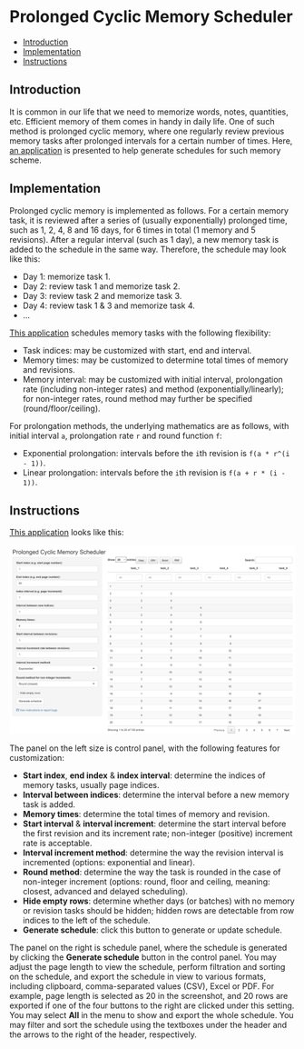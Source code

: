 Prolonged Cyclic Memory Scheduler
================

- <a href="#introduction" id="toc-introduction">Introduction</a>
- <a href="#implementation" id="toc-implementation">Implementation</a>
- <a href="#instructions" id="toc-instructions">Instructions</a>

## Introduction

It is common in our life that we need to memorize words, notes,
quantities, etc. Efficient memory of them comes in handy in daily life.
One of such method is prolonged cyclic memory, where one regularly
review previous memory tasks after prolonged intervals for a certain
number of times. Here, [an
application](https://zxr6.shinyapps.io/prolong_cyclic_scheduler/) is
presented to help generate schedules for such memory scheme.

## Implementation

Prolonged cyclic memory is implemented as follows. For a certain memory
task, it is reviewed after a series of (usually exponentially) prolonged
time, such as 1, 2, 4, 8 and 16 days, for 6 times in total (1 memory and
5 revisions). After a regular interval (such as 1 day), a new memory
task is added to the schedule in the same way. Therefore, the schedule
may look like this:

- Day 1: memorize task 1.
- Day 2: review task 1 and memorize task 2.
- Day 3: review task 2 and memorize task 3.
- Day 4: review task 1 & 3 and memorize task 4.
- …

[This application](https://zxr6.shinyapps.io/prolong_cyclic_scheduler/)
schedules memory tasks with the following flexibility:

- Task indices: may be customized with start, end and interval.
- Memory times: may be customized to determine total times of memory and
  revisions.
- Memory interval: may be customized with initial interval, prolongation
  rate (including non-integer rates) and method
  (exponentially/linearly); for non-integer rates, round method may
  further be specified (round/floor/ceiling).

For prolongation methods, the underlying mathematics are as follows,
with initial interval `a`, prolongation rate `r` and round function `f`:

- Exponential prolongation: intervals before the `i`th revision is
  `f(a * r^(i - 1))`.
- Linear prolongation: intervals before the `i`th revision is
  `f(a + r * (i - 1))`.

## Instructions

[This application](https://zxr6.shinyapps.io/prolong_cyclic_scheduler/)
looks like this:

![](screenshots/screenshot_main.png)<!-- -->

The panel on the left size is control panel, with the following features
for customization:

- **Start index**, **end index** & **index interval**: determine the
  indices of memory tasks, usually page indices.
- **Interval between indices**: determine the interval before a new
  memory task is added.
- **Memory times**: determine the total times of memory and revision.
- **Start interval** & **interval increment**: determine the start
  interval before the first revision and its increment rate; non-integer
  (positive) increment rate is acceptable.
- **Interval increment method**: determine the way the revision interval
  is incremented (options: exponential and linear).
- **Round method**: determine the way the task is rounded in the case of
  non-integer increment (options: round, floor and ceiling, meaning:
  closest, advanced and delayed scheduling).
- **Hide empty rows**: determine whether days (or batches) with no
  memory or revision tasks should be hidden; hidden rows are detectable
  from row indices to the left of the schedule.
- **Generate schedule**: click this button to generate or update
  schedule.

The panel on the right is schedule panel, where the schedule is
generated by clicking the **Generate schedule** button in the control
panel. You may adjust the page length to view the schedule, perform
filtration and sorting on the schedule, and export the schedule in view
to various formats, including clipboard, comma-separated values (CSV),
Excel or PDF. For example, page length is selected as 20 in the
screenshot, and 20 rows are exported if one of the four buttons to the
right are clicked under this setting. You may select **All** in the menu
to show and export the whole schedule. You may filter and sort the
schedule using the textboxes under the header and the arrows to the
right of the header, respectively.
